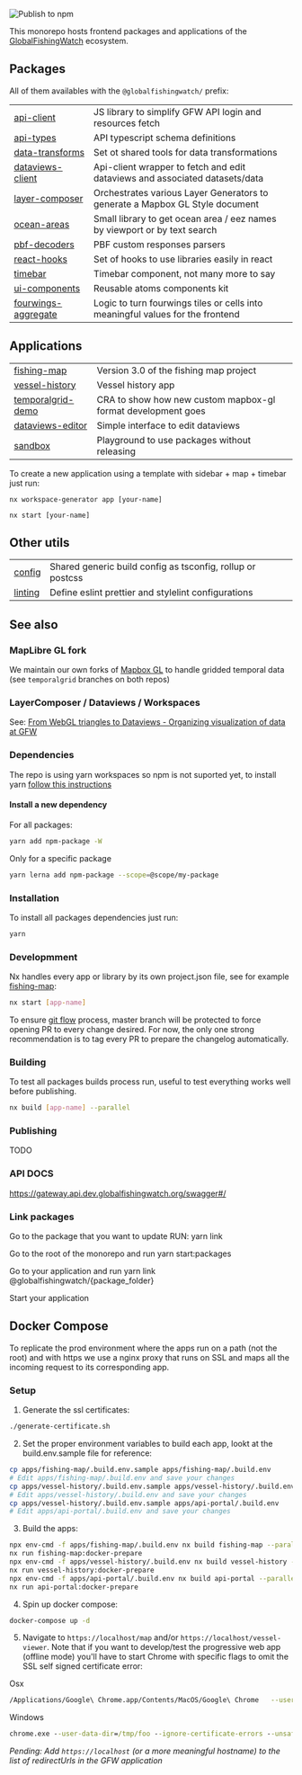 ![Publish to npm](https://github.com/GlobalFishingWatch/frontend/workflows/Publish%20packages/badge.svg)

This monorepo hosts frontend packages and applications of the <a href="globalfishingwatch.org/">GlobalFishingWatch</a> ecosystem.

## Packages

All of them availables with the `@globalfishingwatch/` prefix:

|                                                     |                                                                                |
| --------------------------------------------------- | ------------------------------------------------------------------------------ |
| [api-client](packages/api-client)                   | JS library to simplify GFW API login and resources fetch                       |
| [api-types](packages/api-types)                     | API typescript schema definitions                                              |
| [data-transforms](packages/data-transforms)         | Set ot shared tools for data transformations                                   |
| [dataviews-client](packages/dataviews-client)       | Api-client wrapper to fetch and edit dataviews and associated datasets/data    |
| [layer-composer](packages/layer-composer)           | Orchestrates various Layer Generators to generate a Mapbox GL Style document   |
| [ocean-areas](packages/ocean-areas)                 | Small library to get ocean area / eez names by viewport or by text search      |
| [pbf-decoders](packages/pbf-decoders)               | PBF custom responses parsers                                                   |
| [react-hooks](packages/react-hooks)                 | Set of hooks to use libraries easily in react                                  |
| [timebar](packages/timebar)                         | Timebar component, not many more to say                                        |
| [ui-components](packages/ui-components)             | Reusable atoms components kit                                                  |
| [fourwings-aggregate](packages/fourwings-aggregate) | Logic to turn fourwings tiles or cells into meaningful values for the frontend |

## Applications

|                                                     |                                                              |
| --------------------------------------------------- | ------------------------------------------------------------ |
| [fishing-map](apps/fishing-map)                     | Version 3.0 of the fishing map project                       |
| [vessel-history](apps/vessel-history)               | Vessel history app                                           |
| [temporalgrid-demo](applications/temporalgrid-demo) | CRA to show how new custom mapbox-gl format development goes |
| [dataviews-editor](applications/dataviews-editor)   | Simple interface to edit dataviews                           |
| [sandbox](applications/sandbox)                     | Playground to use packages without releasing                 |

To create a new application using a template with sidebar + map + timebar just run:

```shell
nx workspace-generator app [your-name]
```

```shell
nx start [your-name]
```

## Other utils

|                    |                                                            |
| ------------------ | ---------------------------------------------------------- |
| [config](config)   | Shared generic build config as tsconfig, rollup or postcss |
| [linting](linting) | Define eslint prettier and stylelint configurations        |

## See also

### MapLibre GL fork

We maintain our own forks of <a href="https://github.com/GlobalFishingWatch/maplibre-gl-js/">Mapbox GL</a> to handle gridded temporal data (see `temporalgrid` branches on both repos)

### LayerComposer / Dataviews / Workspaces

See: <a href="https://docs.google.com/presentation/d/1LdxRbB491Rjf64C5VVF9oTWwWjFVnN5dzDf1uhxcHY4/edit?ts=5f031be2#slide=id.g807f22e76b_0_78">From WebGL triangles to Dataviews - Organizing visualization of data at GFW</a>

### Dependencies

The repo is using yarn workspaces so npm is not suported yet, to install yarn [follow this instructions](https://classic.yarnpkg.com/en/docs/install/)

#### Install a new dependency

For all packages:

```bash
yarn add npm-package -W
```

Only for a specific package

```bash
yarn lerna add npm-package --scope=@scope/my-package
```

### Installation

To install all packages dependencies just run:

```bash
yarn
```

### Developmment

Nx handles every app or library by its own project.json file, see for example [fishing-map](https://github.com/GlobalFishingWatch/frontend/blob/develop/apps/fishing-map/project.json):

```bash
nx start [app-name]
```

To ensure [git flow](https://guides.github.com/introduction/flow/) process, master branch will be protected to force opening PR to every change desired.
For now, the only one strong recommendation is to tag every PR to prepare the changelog automatically.

### Building

To test all packages builds process run, useful to test everything works well before publishing.

```bash
nx build [app-name] --parallel
```

### Publishing

TODO

### API DOCS

https://gateway.api.dev.globalfishingwatch.org/swagger#/

### Link packages

Go to the package that you want to update
RUN: yarn link

Go to the root of the monorepo and run
yarn start:packages

Go to your application and run
yarn link @globalfishingwatch/{package_folder}

Start your application

## Docker Compose

To replicate the prod environment where the apps run on a path (not the root) and with https we use a nginx proxy that runs on SSL and maps all the incoming request to its corresponding app.

### Setup

1. Generate the ssl certificates:

```bash
./generate-certificate.sh
```

2. Set the proper environment variables to build each app, lookt at the build.env.sample file for reference:

```bash
cp apps/fishing-map/.build.env.sample apps/fishing-map/.build.env
# Edit apps/fishing-map/.build.env and save your changes
cp apps/vessel-history/.build.env.sample apps/vessel-history/.build.env
# Edit apps/vessel-history/.build.env and save your changes
cp apps/vessel-history/.build.env.sample apps/api-portal/.build.env
# Edit apps/api-portal/.build.env and save your changes
```

3. Build the apps:

```bash
npx env-cmd -f apps/fishing-map/.build.env nx build fishing-map --parallel
nx run fishing-map:docker-prepare
npx env-cmd -f apps/vessel-history/.build.env nx build vessel-history --parallel
nx run vessel-history:docker-prepare
npx env-cmd -f apps/api-portal/.build.env nx build api-portal --parallel
nx run api-portal:docker-prepare
```

4. Spin up docker compose:

```bash
docker-compose up -d
```

5. Navigate to `https://localhost/map` and/or `https://localhost/vessel-viewer`. Note that if you want to develop/test the progressive web app (offline mode) you'll have to start Chrome with specific flags to omit the SSL self signed certificate error:

Osx

```bash
/Applications/Google\ Chrome.app/Contents/MacOS/Google\ Chrome   --user-data-dir=/tmp/foo --ignore-certificate-errors --unsafely-treat-insecure-origin-as-secure=https://localhost
```

Windows

```cmd
chrome.exe --user-data-dir=/tmp/foo --ignore-certificate-errors --unsafely-treat-insecure-origin-as-secure=https://localhost/
```

_Pending: Add `https://localhost` (or a more meaningful hostname) to the list of redirectUrls in the GFW application_
